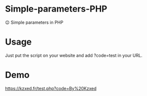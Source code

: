 # Simple-parameters-PHP
😉 Simple parameters in PHP


# Usage
Just put the script on your website and add ?code=test in your URL.

# Demo
https://kzxed.fr/test.php?code=By%20Kzxed
